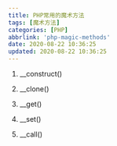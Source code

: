 ```yaml
---
title: PHP常用的魔术方法
tags: [魔术方法]
categories: [PHP]
abbrlink: 'php-magic-methods'
date: 2020-08-22 10:36:25
updated: 2020-08-22 10:36:25
---
```


1. __construct()

2. __clone()

3. __get()

4. __set()

5. __call()